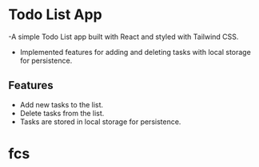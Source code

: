 # Todo List App

-A simple Todo List app built with React and styled with Tailwind CSS.

- Implemented features for adding and deleting tasks with local storage for persistence.

## Features

- Add new tasks to the list.
- Delete tasks from the list.
- Tasks are stored in local storage for persistence.
# fcs
